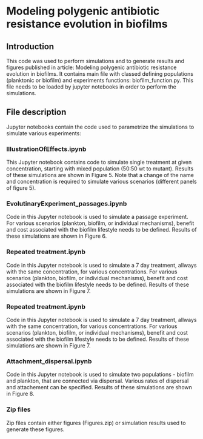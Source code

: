 # Modeling polygenic antibiotic resistance evolution in biofilms

## Introduction
This code was used to perform simulations and to generate results and figures published in article:  Modeling polygenic antibiotic resistance evolution in biofilms. 
It contains main file with classed defining populations (planktonic or biofilm) and experiments functions: biofilm_function.py. This file needs to be loaded by jupyter notebooks in order to perform the simulations. 


## File description
Jupyter notebooks contain the code used to parametrize the simulations to simulate various experiments: 

### IllustrationOfEffects.ipynb

This Jupyter notebook contains code to simulate single treatment at given concentration, starting with mixed population (50:50 wt to mutant). Results of these simulations are shown in Figure 5. 
Note that a change of the name and concentration is required to simulate various scenarios (different panels of figure 5). 

### EvolutinaryExperiment_passages.ipynb
Code in this Jupyter notebook is used to simulate a passage experiment. For various scenarios (plankton, biofilm, or individual mechanisms), benefit and cost associated with the biofilm lifestyle needs to be defined. Results of these simulations are shown in Figure 6.

### Repeated treatment.ipynb
Code in this Jupyter notebook is used to simulate a 7 day treatment, allways with the same concentration, for various concentrations. For various scenarios (plankton, biofilm, or individual mechanisms), benefit and cost associated with the biofilm lifestyle needs to be defined. Results of these simulations are shown in Figure 7.

### Repeated treatment.ipynb
Code in this Jupyter notebook is used to simulate a 7 day treatment, allways with the same concentration, for various concentrations. For various scenarios (plankton, biofilm, or individual mechanisms), benefit and cost associated with the biofilm lifestyle needs to be defined. Results of these simulations are shown in Figure 7.

### Attachment_dispersal.ipynb
Code in this Jupyter notebook is used to simulate two populations - biofilm and plankton, that are connected via dispersal. Various rates of dispersal and attachement can be specified. Results of these simulations are shown in Figure 8.

### Zip files

Zip files contain either figures (Figures.zip) or simulation results used to generate these figures. 

